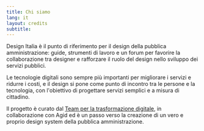 ```yaml
---
title: Chi siamo
lang: it
layout: credits
subtitle:
---
```


Design Italia è il punto di riferimento per il design della pubblica amministrazione: guide, strumenti di lavoro e un forum per favorire la collaborazione tra designer e rafforzare il ruolo del design nello sviluppo dei servizi pubblici.

Le tecnologie digitali sono sempre più importanti per migliorare i servizi e ridurre i costi, e il design si pone come punto di incontro tra le persone e la tecnologia, con l'obiettivo di progettare servizi semplici e a misura di cittadino.

Il progetto è curato dal [Team per la trasformazione digitale](https://teamdigitale.governo.it/), in collaborazione con Agid ed è un passo verso la creazione di un vero e proprio design system della pubblica amministrazione.
